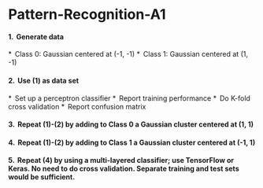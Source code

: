 # Pattern-Recognition-A1


#### 1.  Generate data
*  Class 0: Gaussian centered at (-1, -1)
*  Class 1: Gaussian centered at (1, -1)
#### 2.  Use (1) as data set
*  Set up a perceptron classifier
*  Report training performance
*  Do K-fold cross validation
*  Report confusion matrix
#### 3.  Repeat (1)-(2) by adding to Class 0 a Gaussian cluster centered at (1, 1)
#### 4.  Repeat (1)-(2) by adding to Class 1 a Gaussian cluster centered at (-1, 1)
#### 5.  Repeat (4) by using a multi-layered classifier; use TensorFlow or Keras. No need to do cross validation. Separate training and test sets would be sufficient.
